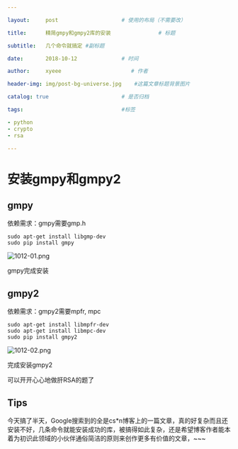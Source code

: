 ```yaml
---

layout:     post                    # 使用的布局（不需要改） 

title:      精简gmpy和gmpy2库的安装               # 标题  

subtitle:   几个命令就搞定 #副标题 

date:       2018-10-12              # 时间 

author:     xyeee                      # 作者 

header-img: img/post-bg-universe.jpg    #这篇文章标题背景图片 

catalog: true                       # 是否归档 

tags:                               #标签     

- python
- crypto
- rsa

---
```


# 安装gmpy和gmpy2

## gmpy

依赖需求：gmpy需要gmp.h

```
sudo apt-get install libgmp-dev
sudo pip install gmpy
```

 ![1012-01.png](https://i.loli.net/2018/10/12/5bc09dd6522e0.png)

 gmpy完成安装



## gmpy2

依赖需求：gmpy2需要mpfr, mpc

```
sudo apt-get install libmpfr-dev
sudo apt-get install libmpc-dev
sudo pip install gmpy2
```

 

![1012-02.png](https://i.loli.net/2018/10/12/5bc09dd6ba198.png)

 完成安装gmpy2

可以开开心心地做肝RSA的题了

## Tips

今天搞了半天，Google搜索到的全是cs*n博客上的一篇文章，真的好复杂而且还安装不好，几条命令就能安装成功的库，被搞得如此复杂，还是希望博客作者能本着为初识此领域的小伙伴通俗简洁的原则来创作更多有价值的文章，~~~

 